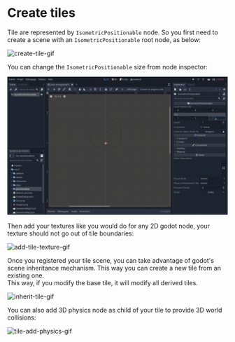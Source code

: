 # Create tiles

Tile are represented by `IsometricPositionable` node. So you first need to create a scene with an `IsometricPositionable`
root node, as below:

![create-tile-gif]

You can change the `IsometricPositionable` size from node inspector:

![change-tile-size-gif]

Then add your textures like you would do for any 2D godot node, your texture should not go out of tile boundaries:

![add-tile-texture-gif]

Once you registered your tile scene, you can take advantage of godot's scene inheritance mechanism. This way you can
create a new tile from an existing one.  
This way, if you modify the base tile, it will modify all derived tiles.

![inherit-tile-gif]

You can also add 3D physics node as child of your tile to provide 3D world collisions:

![tile-add-physics-gif]

[create-tile-gif]: assets/create-tile.gif
[change-tile-size-gif]: assets/chante-tile-size.gif
[add-tile-texture-gif]: assets/add-tile-texture.gif
[inherit-tile-gif]: assets/inherit-tile.gif
[tile-add-physics-gif]: assets/tile-add-physics.gif
